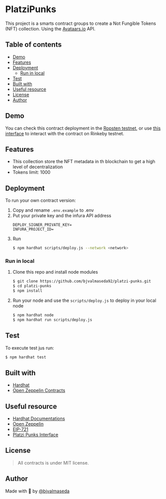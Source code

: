 # PlatziPunks

This project is a smarts contract groups to create a Not Fungible Tokens (NFT) collection. Using the [Avataars.io](https://avataars.io) API.

## Table of contents
  - [Demo](#demo)
  - [Features](#features)
  - [Deployment](#deployment)
    - [Run in local](#run-in-local)
  - [Test](#test)
  - [Built with](#built-with)
  - [Useful resource](#useful-resource)
  - [License](#license)
  - [Author](#author)

## Demo

You can check this contract deployment in the [Ropsten testnet](https://ropsten.etherscan.io/address/0x6b4fe01BB3bd3974dc0133053601065c97df1B92), or use [this interface](https://blue-rain-4468.on.fleek.co/) to interact with the contract on Rinkeby testnet.
## Features

- This collection store the NFT metadata in th blockchain to get a high level of decentralization
- Tokens limit: 1000
## Deployment
To run your own contract version: 
1. Copy and rename `.env.example` to .env
2. Put your private key and the infura API address
    ```.env
    DEPLOY_SIGNER_PRIVATE_KEY=
    INFURA_PROJECT_ID=
    ```
3. Run 
    ```sh
    $ npm hardhat scripts/deploy.js --network <network>
    ```
### Run in local
1. Clone this repo and install node modules
   ```sh
   $ git clone https://github.com/bjvalmaseda92/platzi-punks.git
   $ cd platzi-punks
   $ npm install
   ```
2. Run your node and use the `scripts/deploy.js` to deploy in your local node
    ```sh
    $ npm hardhat node
    $ npm hardhat run scripts/deploy.js
    ```
## Test
To execute test jus run:
```sh
$ npm hardhat test
```
## Built with
- [Hardhat](https://hardhat.org/)
- [Open Zeppelin Contracts](https://github.com/OpenZeppelin/openzeppelin-contracts)

## Useful resource
- [Hardhat Documentations](https://hardhat.org/hardhat-runner/plugins/nomiclabs-hardhat-web3)
- [Open Zeppelin](https://docs.openzeppelin.com/contracts/4.x/)
- [EIP-721](https://eips.ethereum.org/EIPS/eip-721)
- [Platzi Punks Interface](https://github.com/bjvalmaseda92/platzi-punks-interface)

## License
>All contracts is under MIT license.

## Author

Made with 💙 by [@bjvalmaseda](https://twitter.com/bjvalmaseda)